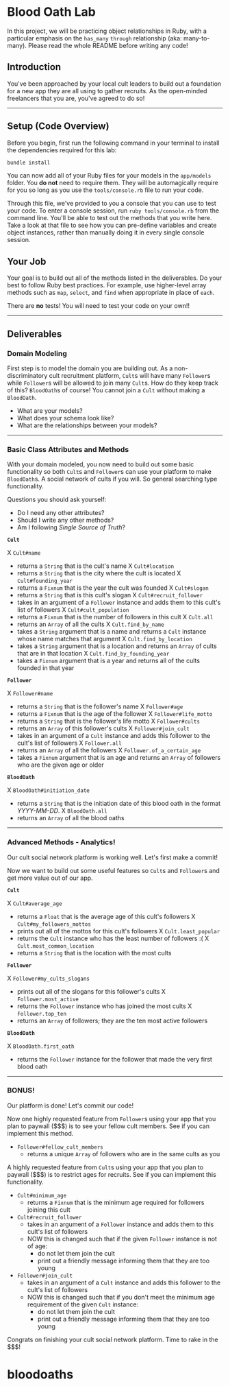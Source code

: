 Blood Oath Lab
==============

In this project, we will be practicing object relationships in Ruby, with a particular emphasis on the `has_many` `through` relationship (aka: many-to-many). Please read the whole README before writing any code!

## Introduction

You've been approached by your local cult leaders to build out a foundation for a new app they are all using to gather recruits. As the open-minded freelancers that you are, you've agreed to do so!

---

## Setup (Code Overview)

Before you begin, first run the following command in your terminal to install the dependencies required for this lab:

```sh
bundle install
```

You can now add all of your Ruby files for your models in the `app/models` folder. You **do not** need to require them. They will be automagically require for you so long as you use the `tools/console.rb` file to run your code.

Through this file, we've provided to you a console that you can use to test your code. To enter a console session, run `ruby tools/console.rb` from the command line. You'll be able to test out the methods that you write here. Take a look at that file to see how you can pre-define variables and create object instances, rather than manually doing it in every single console session.

## Your Job

Your goal is to build out all of the methods listed in the deliverables. Do your best to follow Ruby best practices. For example, use higher-level array methods such as `map`, `select`, and `find` when appropriate in place of `each`.

There are **no** tests! You will need to test your code on your own!!

---

## Deliverables

### Domain Modeling

First step is to model the domain you are building out. As a non-discriminatory cult recruitment platform, `Cult`s will have many `Follower`s while `Follower`s will be allowed to join many `Cult`s. How do they keep track of this? `BloodOath`s of course! You cannot join a `Cult` without making a `BloodOath`.

* What are your models?
* What does your schema look like?
* What are the relationships between your models?

---

### Basic Class Attributes and Methods

With your domain modeled, you now need to build out some basic functionality so both `Cult`s and `Follower`s can use your platform to make `BloodOath`s. A social network of cults if you will. So general searching type functionality.

Questions you should ask yourself:

* Do I need any other attributes?
* Should I write any other methods?
* Am I following _Single Source of Truth_?

**`Cult`**

X `Cult#name` 
  * returns a `String` that is the cult's name
X `Cult#location` 
  * returns a `String` that is the city where the cult is located
X `Cult#founding_year` 
  * returns a `Fixnum` that is the year the cult was founded
X `Cult#slogan` 
  * returns a `String` that is this cult's slogan
X `Cult#recruit_follower` 
  * takes in an argument of a `Follower` instance and adds them to this cult's list of followers
X `Cult#cult_population`
  * returns a `Fixnum` that is the number of followers in this cult
X `Cult.all`
  * returns an `Array` of all the cults
X `Cult.find_by_name`
  * takes a `String` argument that is a name and returns a `Cult` instance whose name matches that argument
X `Cult.find_by_location`
  * takes a `String` argument that is a location and returns an `Array` of cults that are in that location
X `Cult.find_by_founding_year`
  * takes a `Fixnum` argument that is a year and returns all of the cults founded in that year

**`Follower`**

X `Follower#name`
  * returns a `String` that is the follower's name
X `Follower#age`
  * returns a `Fixnum` that is the age of the follower
X `Follower#life_motto`
  * returns a `String` that is the follower's life motto
X `Follower#cults`
  * returns an `Array` of this follower's cults
X `Follower#join_cult`
  * takes in an argument of a `Cult` instance and adds this follower to the cult's list of followers
X `Follower.all`
  * returns an `Array` of all the followers
X `Follower.of_a_certain_age`
  * takes a `Fixnum` argument that is an age and returns an `Array` of followers who are the given age or older

**`BloodOath`**

X `BloodOath#initiation_date`
  * returns a `String` that is the initiation date of this blood oath in the format _YYYY-MM-DD_.
X `BloodOath.all`
  * returns an `Array` of all the blood oaths

---

### Advanced Methods - Analytics!

Our cult social network platform is working well. Let's first make a commit!

Now we want to build out some useful features so `Cult`s and `Follower`s and get more value out of our app.

**`Cult`**

X `Cult#average_age`
  * returns a `Float` that is the average age of this cult's followers
X `Cult#my_followers_mottos`
  * prints out all of the mottos for this cult's followers
X `Cult.least_popular`
  * returns the `Cult` instance who has the least number of followers :(
X `Cult.most_common_location`
  * returns a `String` that is the location with the most cults

**`Follower`**

X `Follower#my_cults_slogans`
  * prints out all of the slogans for this follower's cults
X `Follower.most_active`
  * returns the `Follower` instance who has joined the most cults
X `Follower.top_ten`
  * returns an `Array` of followers; they are the ten most active followers

**`BloodOath`**

X `BloodOath.first_oath`
  * returns the `Follower` instance for the follower that made the very first blood oath

---

### BONUS!

Our platform is done! Let's commit our code!

Now one highly requested feature from `Follower`s using your app that you plan to paywall ($$$) is to see your fellow cult members. See if you can implement this method.

* `Follower#fellow_cult_members`
  * returns a unique `Array` of followers who are in the same cults as you

A highly requested feature from `Cult`s using your app that you plan to paywall ($$$) is to restrict ages for recruits. See if you can implement this functionality.

* `Cult#minimum_age`
  * returns a `Fixnum` that is the minimum age required for followers joining this cult
* `Cult#recruit_follower`
  * takes in an argument of a `Follower` instance and adds them to this cult's list of followers
  * NOW this is changed such that if the given `Follower` instance is not of age:
    * do not let them join the cult
    * print out a friendly message informing them that they are too young
* `Follower#join_cult`
  * takes in an argument of a `Cult` instance and adds this follower to the cult's list of followers
  * NOW this is changed such that if you don't meet the minimum age requirement of the given `Cult` instance:
    * do not let them join the cult
    * print out a friendly message informing them that they are too young

Congrats on finishing your cult social network platform. Time to rake in the $$$!
# bloodoaths
